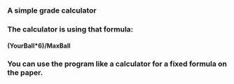 ### A simple grade calculator
### The calculator is using that formula:
#### (YourBall*6)/MaxBall
### You can use the program like a calculator for a fixed formula on the paper.
